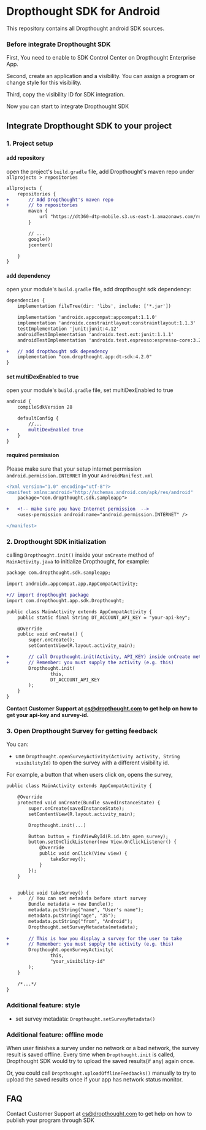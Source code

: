 # Dropthought SDK for Android

This repository contains all Dropthought android SDK sources.

### Before integrate Dropthought SDK

First, You need to enable to SDK Control Center on Dropthought Enterprise App.

Second, create an application and a visibility. You can assign a program or change style for this visibility. 

Third, copy the visibility ID for SDK integration.

Now you can start to integrate Dropthought SDK

## Integrate Dropthought SDK to your project

### 1. Project setup

#### add repository

open the project's `build.gradle` file, add Dropthought's maven repo under `allprojects > repositories`

```diff
allprojects {
    repositories {
+       // Add Dropthought's maven repo
+       // to repositories
        maven {
            url "https://dt360-dtp-mobile.s3.us-east-1.amazonaws.com/releases"
        }

        // ...
        google()
        jcenter()

    }
}
```

#### add dependency

open your module's `build.gradle` file, add dropthought sdk dependency:

```diff
dependencies {
    implementation fileTree(dir: 'libs', include: ['*.jar'])

    implementation 'androidx.appcompat:appcompat:1.1.0'
    implementation 'androidx.constraintlayout:constraintlayout:1.1.3'
    testImplementation 'junit:junit:4.12'
    androidTestImplementation 'androidx.test.ext:junit:1.1.1'
    androidTestImplementation 'androidx.test.espresso:espresso-core:3.2.0'

+   // add dropthought sdk dependency
    implementation "com.dropthought.app:dt-sdk:4.2.0"
}
```

#### set multiDexEnabled to true

open your module's `build.gradle` file, set multiDexEnabled to true

```diff
android {
    compileSdkVersion 28

    defaultConfig {
        //...
+       multiDexEnabled true
    }
}
```

#### required permission

Please make sure that your setup internet permission `android.permission.INTERNET` in your `AndroidManifest.xml`

```diff
<?xml version="1.0" encoding="utf-8"?>
<manifest xmlns:android="http://schemas.android.com/apk/res/android"
    package="com.dropthought.sdk.sampleapp">

+   <!-- make sure you have Internet permission  -->
    <uses-permission android:name="android.permission.INTERNET" />

</manifest>
```

### 2. Dropthought SDK initialization

calling `Dropthought.init()` inside your `onCreate` method of `MainActivity.java` to initialize Dropthought, for example:

```diff
package com.dropthought.sdk.sampleapp;

import androidx.appcompat.app.AppCompatActivity;

+// import dropthought package
import com.dropthought.app.sdk.Dropthought;

public class MainActivity extends AppCompatActivity {
    public static final String DT_ACCOUNT_API_KEY = "your-api-key";

    @Override
    public void onCreate() {
        super.onCreate();
        setContentView(R.layout.activity_main);

+       // call Dropthought.init(Activity, API_KEY) inside onCreate method
+       // Remember: you must supply the activity (e.g. this)
        Dropthought.init(
                this,
                DT_ACCOUNT_API_KEY
        );
    }
}
```

**Contact Customer Support at cs@dropthought.com to get help on how to get your api-key and survey-id.**

### 3. Open Dropthought Survey for getting feedback

You can:

-   use `Dropthought.openSurveyActivity(Activity activity, String visibilityId)` to open the survey with a different visibility id.

For example, a button that when users click on, opens the survey,

```diff
public class MainActivity extends AppCompatActivity {

    @Override
    protected void onCreate(Bundle savedInstanceState) {
        super.onCreate(savedInstanceState);
        setContentView(R.layout.activity_main);

        Dropthought.init(...)

        Button button = findViewById(R.id.btn_open_survey);
        button.setOnClickListener(new View.OnClickListener() {
            @Override
            public void onClick(View view) {
                takeSurvey();
            }
        });
    }


    public void takeSurvey() {
 +      // You can set metadata before start survey
        Bundle metadata = new Bundle();
        metadata.putString("name", "User's name");
        metadata.putString("age", "35");
        metadata.putString("from", "Android");
        Dropthought.setSurveyMetadata(metadata);
    
+       // This is how you display a survey for the user to take
+       // Remember: you must supply the activity (e.g. this)
        Dropthought.openSurveyActivity(
                this,
                "your_visibility-id"
        );
    }

    /*...*/
}
```

### Additional feature: style

-   set survey metadata: `Dropthought.setSurveyMetadata()`

### Additional feature: offline mode

When user finishes a survey under no network or a bad network, the survey result is saved offline. Every time when `Dropthought.init` is called, Dropthought SDK would try to upload the saved results(if any) again once.

Or, you could call `Dropthought.uploadOfflineFeedbacks()` manually to try to upload the saved results once if your app has network status monitor.

## FAQ

Contact Customer Support at cs@dropthought.com to get help on how to publish your program through SDK
